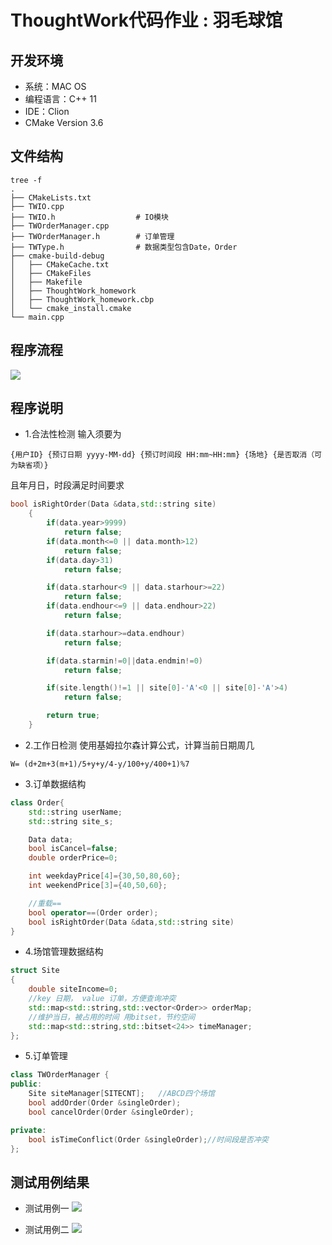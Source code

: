 # ThoughtWork代码作业  :  羽毛球馆

## 开发环境
* 系统：MAC OS
* 编程语言：C++ 11
* IDE：Clion
* CMake Version 3.6

## 文件结构
```
tree -f
.
├── CMakeLists.txt
├── TWIO.cpp    
├── TWIO.h                  # IO模块
├── TWOrderManager.cpp      
├── TWOrderManager.h        # 订单管理
├── TWType.h                # 数据类型包含Date，Order
├── cmake-build-debug
│   ├── CMakeCache.txt
│   ├── CMakeFiles
│   ├── Makefile
│   ├── ThoughtWork_homework
│   ├── ThoughtWork_homework.cbp
│   └── cmake_install.cmake
└── main.cpp
```

## 程序流程
 ![](http://oo8jzybo8.bkt.clouddn.com/TW%E7%A8%8B%E5%BA%8F%E6%B5%81%E7%A8%8B.png)

## 程序说明
* 1.合法性检测
输入须要为
```
{用户ID} {预订日期 yyyy-MM-dd} {预订时间段 HH:mm~HH:mm} {场地} {是否取消（可为缺省项）}
```
且年月日，时段满足时间要求
```C++
bool isRightOrder(Data &data,std::string site)
    {
        if(data.year>9999)
            return false;
        if(data.month<=0 || data.month>12)
            return false;
        if(data.day>31)
            return false;

        if(data.starhour<9 || data.starhour>=22)
            return false;
        if(data.endhour<=9 || data.endhour>22)
            return false;

        if(data.starhour>=data.endhour)
            return false;

        if(data.starmin!=0||data.endmin!=0)
            return false;

        if(site.length()!=1 || site[0]-'A'<0 || site[0]-'A'>4)
            return false;

        return true;
    }
```

* 2.工作日检测
使用基姆拉尔森计算公式，计算当前日期周几
```
W= (d+2m+3(m+1)/5+y+y/4-y/100+y/400+1)%7
```

* 3.订单数据结构
```C++
class Order{
    std::string userName;
    std::string site_s;

    Data data;
    bool isCancel=false;
    double orderPrice=0;

    int weekdayPrice[4]={30,50,80,60};
    int weekendPrice[3]={40,50,60};

    //重载==
    bool operator==(Order order);
    bool isRightOrder(Data &data,std::string site)
}
```

* 4.场馆管理数据结构
```C++
struct Site
{
    double siteIncome=0;
    //key 日期， value 订单，方便查询冲突
    std::map<std::string,std::vector<Order>> orderMap;  
    //维护当日，被占用的时间 用bitset，节约空间
    std::map<std::string,std::bitset<24>> timeManager;
};
```
* 5.订单管理
```c++
class TWOrderManager {
public:
    Site siteManager[SITECNT];   //ABCD四个场馆
    bool addOrder(Order &singleOrder);
    bool cancelOrder(Order &singleOrder);

private:
    bool isTimeConflict(Order &singleOrder);//时间段是否冲突
};
```

## 测试用例结果
* 测试用例一
![](http://oo8jzybo8.bkt.clouddn.com/Screen%20Shot%202017-09-11%20at%208.08.34%20PM.png)


* 测试用例二
![](http://oo8jzybo8.bkt.clouddn.com/Screen%20Shot%202017-09-11%20at%208.09.31%20PM.png)
